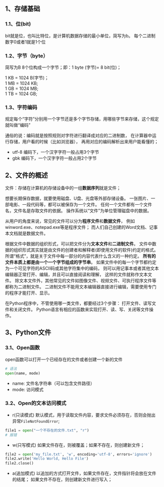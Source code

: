## 1、存储基础
### 1.1、位(bit)
bit就是位，也叫比特位，是计算机数据存储的最小单位，简写为b。
每个二进制数字0或者1就是1个位
### 1.2、字节（byte）
简写为B
8个位构成一个字节；即：1 byte (字节)= 8 bit(位)；

1 KB = 1024 B(字节)；  
1 MB = 1024 KB;  
1 GB = 1024 MB;  
1 TB = 1024 GB;  
### 1.3、字符编码
规定每个“字符”分别用一个字节还是多个字节存储，用哪些字节来存储，这个规定就叫做“编码”

通俗的说：编码就是按照规则对字符进行翻译成对应的二进制数，
在计算器中运行存储，用户看的时候（比如浏览器），
再用对应的编码解析出来用户能看懂的；

- utf-8 编码下，一个汉字字符一般占用3个字节
- gbk 编码下，一个汉字字符一般占用2个字节

## 2、文件的概述
文件：存储在计算机的存储设备中的一组**数据序列**就是文件；

想要长期保存数据，就要使用磁盘、U盘、光盘等外部存储设备。
一张图片、一部电影、一段代码等，都可以被保存为一个文件。
任何一个文件都有一个文件名，文件名是存取文件的依据。
操作系统以“文件”为单位管理磁盘中的数据。

从用户的角度来说，常见的文件可以分为**程序文件**和**数据文件**，
例如winword.exe、notepad.exe等是程序文件；
而人们自己创建的Word文档、记事本文档就是数据文件。

根据文件中数据的组织形式，可以把文件分为**文本文件**和**二进制文件**。
文件中数据的组织形式其实就是由文件的创建者和解释者(即使用文件的软件)约定的格式。
所谓“格式”，就是关于文件中每一部分的内容代表什么含义的一种约定。
**所有的文件本质上都是由一个一个字节组成的字节串**。
如果文件中的每一个字节都约定为一个可见字符的ASCII码或其他字符集中的编码，
则可以用记事本或者其他文本编辑器正常打开、编辑，并且可以直接阅读和理解，
这样的文件就称作文本文件。
除文本文件外，其他常见的文件如图像文件、视频文件、可执行程序文件等都称为二进制文件。
二进制文件不能用文本编辑器直接进行编辑，需要使用专门的程序才能打开、显示。

在Python程序中，不管使用哪一类文件，都要经过3个步骤：
打开文件、读写文件和关闭文件。
Python语言有相应的函数来实现打开、读、写、关闭等文件操作。

## 3、Python文件
### 3.1、Open函数
open函数可以打开一个已经存在的文件或者创建一个新的文件
```python
# 语法
open(name, mode)
```
- name: 文件名字符串（可以包含文件路径）
- mode: 访问模式

### 3.2、Open的文本访问模式
- r(只读模式)
默认模式，用于读取文件内容，要求文件必须存在，否则会抛出异常`FileNotFoundError`;
```python
file1 = open("一个不存在的文件.txt", "r")
# 报错
```
- w(只写模式)
如果文件存在，则被覆盖；如果不存在，则创建新文件；
```python
file2 = open('my_file.txt', 'w', encoding='utf-8', errors='ignore')
file2.write('Hello World, Hello File')
file2.close()
```
- a(追加模式)
以追加的方式打开文件，如果文件存在，文件指针将会放在文件的结尾；
如果文件不存在，则创建新文件进行写入；